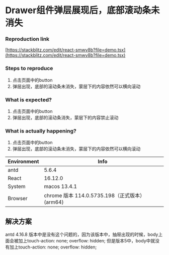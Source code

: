 # Drawer组件弹层展现后，底部滚动条未消失

### Reproduction link

[https://stackblitz.com/edit/react-smwv8b?file=demo.tsx](https://stackblitz.com/edit/react-smwv8b?file=demo.tsx)

### Steps to reproduce

1. 点击页面中的button
2. 弹层出现，底部的滚动条未消失，蒙层下的内容依然可以横向滚动

### What is expected?

1. 点击页面中的button
2. 弹层出现，底部的滚动条消失，蒙层下的内容禁止滚动

### What is actually happening?

1. 点击页面中的button
2. 弹层出现，底部的滚动条未消失，蒙层下的内容依然可以横向滚动

| Environment | Info                                           |
| ----------- | ---------------------------------------------- |
| antd        | 5.6.4                                          |
| React       | 16.12.0                                        |
| System      | macos 13.4.1                                   |
| Browser     | chrome 版本 114.0.5735.198（正式版本） (arm64) |

## 解决方案

antd 4.16.8 版本中是没有这个问题的，因为该版本中，抽屉出现的时候，body上面会被加上touch-action: none; overflow: hidden;
但是版本5中，body中就没有加上touch-action: none; overflow: hidden;
